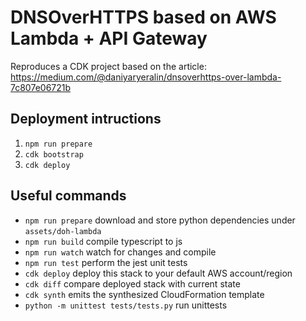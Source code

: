 # DNSOverHTTPS based on AWS Lambda + API Gateway
Reproduces a CDK project based on the article: https://medium.com/@daniyaryeralin/dnsoverhttps-over-lambda-7c807e06721b


## Deployment intructions
1. `npm run prepare`
2. `cdk bootstrap`
3. `cdk deploy`

## Useful commands

 * `npm run prepare` download and store python dependencies under `assets/doh-lambda`
 * `npm run build`   compile typescript to js
 * `npm run watch`   watch for changes and compile
 * `npm run test`    perform the jest unit tests
 * `cdk deploy`      deploy this stack to your default AWS account/region
 * `cdk diff`        compare deployed stack with current state
 * `cdk synth`       emits the synthesized CloudFormation template
 * `python -m unittest tests/tests.py`  run unittests
 